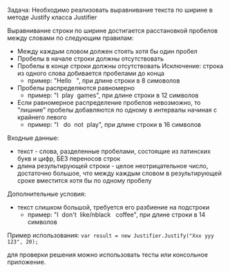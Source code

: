 Задача:
Необходимо реализовать выравнивание текста по ширине в методе Justify класса Justifier
 
Выравнивание строки по ширине достигается расстановкой пробелов между словами по следующим правилам:
 - Между каждым словом должен стоять хотя бы один пробел
 - Пробелы в начале строки должны отсутствовать
 - Пробелы в конце строки должны отсутствовать
      Исключение: строка из одного слова добивается пробелами до конца
   *   пример: "Hello&nbsp;&nbsp;&nbsp;", при длине строки в 8 симоволов
 - Пробелы распределяются равномерно
   *   пример: "I&nbsp;&nbsp;play&nbsp;&nbsp;games", при длине строки в 12 символов
 - Если равномерное распределение пробелов невозможно, то "лишние" пробелы добавляются по одному в интервалы начиная с крайнего левого
   *   пример: "I&nbsp;&nbsp;&nbsp;do&nbsp;&nbsp;not&nbsp;&nbsp;play", при длине строки в 16 символов

 Входные данные:
 - текст - слова, разделенные пробелами, состоящие из латинских букв и цифр, БЕЗ переносов строк
 - длина результирующей строки - целое неотрицательное число, достаточно большое, что между каждым словом в результирующей сроке вместится хотя бы по одному пробелу
 
 Дополнительные условия:
 - текст слишком большой, требуется его разбиение на подстроки
   *   пример: "I&nbsp;&nbsp;don't&nbsp;&nbsp;like/nblack&nbsp;&nbsp;&nbsp;coffee", при длине строки в 14 символов
 
 Пример использования:
 ``` var result = new Justifier.Justify("Xxx yyy 123", 20); ```
 
 для проверки решения можно использовать тесты или консольное приложение.
